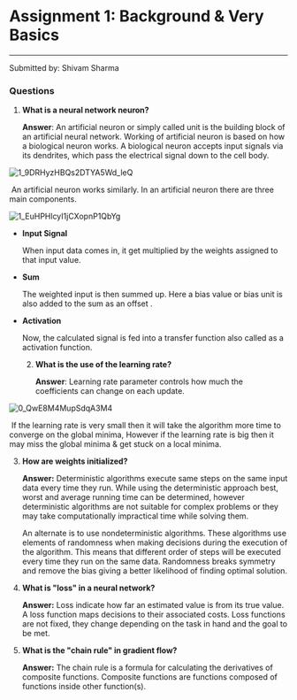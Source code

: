 # Assignment 1: Background & Very Basics

------

Submitted by: Shivam Sharma 

### Questions 

1. **What is a neural network neuron?**

   **Answer**: An artificial neuron or simply called unit is the building block of an artificial neural network. Working of artificial neuron is based on how a biological neuron works. A biological neuron accepts input signals via its dendrites, which pass the electrical signal down to the cell body.

![1_9DRHyzHBQs2DTYA5Wd_leQ](C:\Users\91997\Desktop\assignment\img\1_9DRHyzHBQs2DTYA5Wd_leQ.png)

​		An artificial neuron works similarly. In an artificial neuron there are three main components.

![1_EuHPHlcyI1jCXopnP1QbYg](C:\Users\91997\Desktop\assignment\img\1_EuHPHlcyI1jCXopnP1QbYg.png)

- **Input Signal**

  When input data comes in, it get multiplied by the weights assigned to that input value.

- **Sum**

  The weighted input is then summed up. Here a bias value or bias unit is also added to the sum as an offset . 

- **Activation**

  Now, the calculated signal is fed into a transfer function also called as a activation function.

  

  2. **What is the use of the learning rate?**

     **Answer**: Learning rate parameter controls how much the coefficients can change on each update. 

![0_QwE8M4MupSdqA3M4](C:\Users\91997\Desktop\assignment\img\0_QwE8M4MupSdqA3M4.png)

​		If the learning rate is very small then it will take the algorithm more time to converge on the global minima, However if the 		learning rate is big then it may miss the global minima & get stuck on a local minima.  



3. **How are weights initialized?**

   **Answer:** Deterministic algorithms execute same steps on the same input data every time they run. While using the deterministic approach best, worst and average running time can be determined, however deterministic algorithms are not suitable for complex problems or they may take computationally impractical time while solving them.

   An alternate is to use nondeterministic algorithms. These algorithms use elements of randomness when making decisions during the execution of the algorithm. This means that different order of steps will be executed every time they run on the same data. Randomness breaks symmetry and remove the bias giving a better likelihood of finding optimal solution.

   

4. **What is "loss" in a neural network?**

   **Answer:** Loss indicate how far an estimated value is from its true value. A loss function maps decisions to their associated costs. Loss functions are not fixed, they change depending on the task in hand and the goal to be met.

   

5. **What is the "chain rule" in gradient flow?**

   **Answer:** The chain rule is a formula for calculating the derivatives of composite functions. Composite functions are functions composed of functions inside other function(s).


